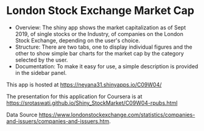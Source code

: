 London Stock Exchange Market Cap
========================================================

- Overview: The shiny app shows the market capitalization as of Sept 2019, of single stocks or the Industry, of companies on the London Stock Exchange, depending on the user's choice. 
- Structure: There are two tabs, one to display individual figures and the other to show simple bar charts for the market cap by the category selected by the user.
- Documentation: To make it easy for use, a simple description is provided in the sidebar panel.

This app is hosted at <https://neyana31.shinyapps.io/C09W04/>

The presentation for this application for Coursera is at <https://srotaswati.github.io/Shiny_StockMarket/C09W04-rpubs.html>

Data Source  <https://www.londonstockexchange.com/statistics/companies-and-issuers/companies-and-issuers.htm>.


